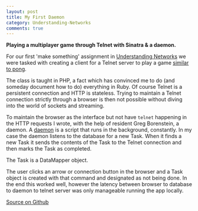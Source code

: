 ```yaml
---
layout: post
title: My First Daemon
category: Understanding-Networks
comments: true
---
```


**Playing a multiplayer game through Telnet with Sinatra & a daemon.**

For our first 'make something' assignment in [Understanding Networks](/Understanding-Networks) we were tasked with creating a client for a Telnet server to play a game [similar to pong](https://github.com/tigoe/MakingThingsTalk2/tree/master/chapter2/project2/MonskiPong).

The class is taught in PHP, a fact which has convinced me to do (and someday document how to do) everything in Ruby. Of course Telnet is a persistent connection and HTTP is stateless. Trying to maintain a Telnet connection strictly through a browser is then not possible without diving into the world of sockets and streaming.

<script src="https://gist.github.com/1257779.js?file=daemon.rb"></script>

To maintain the browser as the interface but not have `telnet` happening in the HTTP requests I wrote, with the help of resident Greg Borenstein, a daemon. A [daemon](http://en.wikipedia.org/wiki/Daemon_(computing)) is a script that runs in the background, constantly. In my case the daemon listens to the database for a new Task. When it finds a new Task it sends the contents of the Task to the Telnet connection and then marks the Task as completed.

The Task is a DataMapper object.

<script src="https://gist.github.com/1257779.js?file=Task.rb"></script>

The user clicks an arrow or connection button in the browser and a Task object is created with that command and designated as not being done. In the end this worked well, however the latency between browser to database to daemon to telnet server was only manageable running the app locally.

[Source on Github](https://github.com/stevenklise/BallDropClient)
